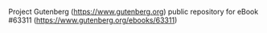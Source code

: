 Project Gutenberg (https://www.gutenberg.org) public repository for eBook #63311 (https://www.gutenberg.org/ebooks/63311)
